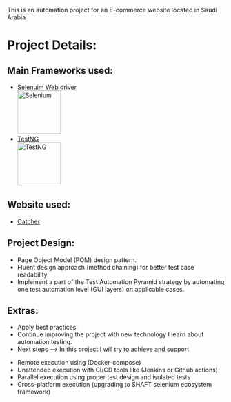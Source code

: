 This is an automation project for an E-commerce website located in Saudi Arabia
# Project Details:
## Main Frameworks used:
* [Selenuim Web driver](https://github.com/SeleniumHQ)<br><img height="100" title="Selenium" src="https://avatars.githubusercontent.com/u/983927?s=200&v=4">
* [TestNG](https://github.com/testng-team/testng) <br><img height="100" title="TestNG" src="https://avatars.githubusercontent.com/u/12528662?s=200&v=4">

## Website used:
* [Catcher](https://catcher.sa/) 
## Project Design:
* Page Object Model (POM) design pattern.
* Fluent design approach (method chaining) for better test case readability.
* Implement a part of the Test Automation Pyramid strategy by automating one test automation level (GUI layers) on applicable cases.
## Extras:
* Apply best practices.
* Continue improving the project with new technology I learn about automation testing.
*  Next steps --> In this project I will try to achieve and support 
  - Remote execution using (Docker-compose)
  - Unattended execution with CI/CD tools like (Jenkins or Github actions)
  - Parallel execution using proper test design and isolated tests
  - Cross-platform execution (upgrading to SHAFT selenium ecosystem framework)  

